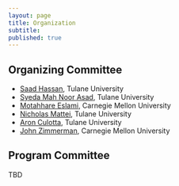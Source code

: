 ```yaml
---
layout: page
title: Organization
subtitle:
published: true
---
```


## Organizing Committee

* [Saad Hassan](https://saadh.info/), Tulane University
* [Syeda Mah Noor Asad](), Tulane University
* [Motahhare Eslami](https://www.motahhare.com/), Carnegie Mellon University
* [Nicholas Mattei](http://www.nickmattei.net/), Tulane University
* [Aron Culotta](https://www.cs.tulane.edu//~aculotta/), Tulane University
* [John Zimmerman](https://www.cs.cmu.edu/~johnz/), Carnegie Mellon University

## Program Committee

TBD

